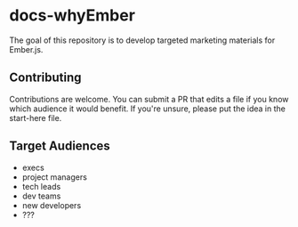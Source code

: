 # docs-whyEmber
The goal of this repository is to develop targeted marketing materials for Ember.js. 

## Contributing
Contributions are welcome. 
You can submit a PR that edits a file if you know which audience it would benefit. If you're unsure, please put the idea in the start-here file.

## Target Audiences
- execs
- project managers
- tech leads
- dev teams
- new developers
- ???

